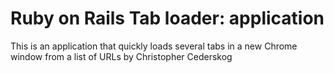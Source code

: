 # Ruby on Rails Tab loader: application

This is an application that quickly loads several tabs in a new Chrome window from a list of URLs by Christopher Cederskog